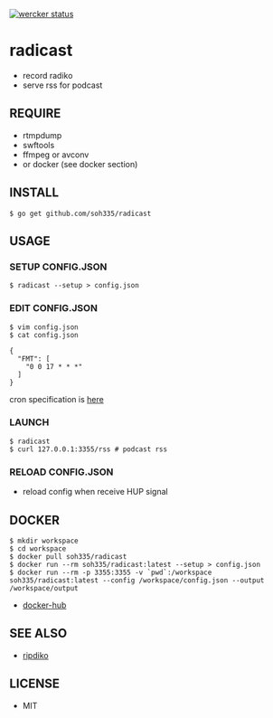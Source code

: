 [![wercker status](https://app.wercker.com/status/6a50ede5efd0abd5b078ab080fe7b61c/s/master "wercker status")](https://app.wercker.com/project/bykey/6a50ede5efd0abd5b078ab080fe7b61c)
# radicast

* record radiko
* serve rss for podcast

## REQUIRE

* rtmpdump
* swftools
* ffmpeg or avconv
* or docker (see docker section)

## INSTALL

```
$ go get github.com/soh335/radicast
```

## USAGE

### SETUP CONFIG.JSON

```
$ radicast --setup > config.json
```

### EDIT CONFIG.JSON

```
$ vim config.json
$ cat config.json

{
  "FMT": [
    "0 0 17 * * *"
  ]
}
```

cron specification is [here](https://godoc.org/github.com/robfig/cron#hdr-CRON_Expression_Format)

### LAUNCH

```
$ radicast
$ curl 127.0.0.1:3355/rss # podcast rss
```

### RELOAD CONFIG.JSON

* reload config when receive HUP signal

## DOCKER

```
$ mkdir workspace
$ cd workspace
$ docker pull soh335/radicast
$ docker run --rm soh335/radicast:latest --setup > config.json
$ docker run --rm -p 3355:3355 -v `pwd`:/workspace soh335/radicast:latest --config /workspace/config.json --output /workspace/output
```

* [docker-hub](https://registry.hub.docker.com/u/soh335/radicast/)

## SEE ALSO

* [ripdiko](https://github.com/miyagawa/ripdiko)

## LICENSE

* MIT
